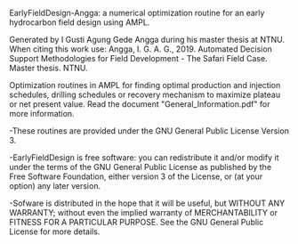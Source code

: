 EarlyFieldDesign-Angga: a numerical optimization routine for an early hydrocarbon field design using AMPL. 

Generated by I Gusti Agung Gede Angga during his master thesis at NTNU. When citing this work use: Angga, I. G. A. G., 2019. Automated Decision Support Methodologies for Field Development - The Safari Field Case. Master thesis. NTNU.

Optimization routines in AMPL for finding optimal production and injection schedules, drilling schedules or recovery mechanism to maximize plateau or net present value. Read the document "General_Information.pdf" for more information.

-These routines are provided under the GNU General Public License Version 3. 

-EarlyFieldDesign is free software: you can redistribute it and/or modify it under the terms of the GNU General Public License as published by the Free Software Foundation, either version 3 of the License, or (at your option) any later version.

-Sofware is distributed in the hope that it will be useful, but WITHOUT ANY WARRANTY; without even the implied warranty of MERCHANTABILITY or FITNESS FOR A PARTICULAR PURPOSE. See the GNU General Public License for more details.

